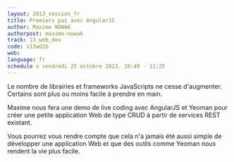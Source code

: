 ```yaml
---
layout: 2013_session_fr
title: Premiers pas avec AngularJS
author: Maxime NOWAK
authorpost: maxime-nowak
track: 13_web_dev
code: s13wd2b
web:
language: fr
schedule : vendredi 25 octobre 2013, 10:40 - 11:25
---
```


Le nombre de librairies et frameworks JavaScripts ne cesse d'augmenter. Certains sont plus ou moins facile à prendre en main.

Maxime nous fera une demo de live coding avec AngularJS et Yeoman pour créer une petite application Web de type CRUD à partir de services REST existant.

Vous pourrez vous rendre compte que cela n'a jamais été aussi simple de développer une application Web et que des outils comme Yeoman nous rendent la vie plus facile.
